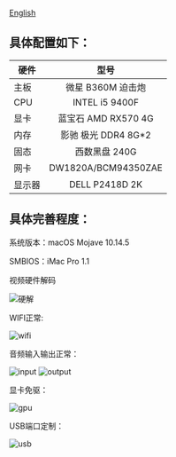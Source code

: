 [English](https://github.com/reputati0n/hackintosh-b360--9400f/blob/master/README_en.md)

## 具体配置如下：

| 硬件 | 型号 | 
| - | :-: |
| 主板 |微星 B360M 迫击炮|
| CPU |INTEL i5 9400F|
| 显卡 |蓝宝石 AMD RX570 4G|
| 内存 |影驰 极光 DDR4 8G*2|
| 固态 |西数黑盘 240G|
| 网卡 |DW1820A/BCM94350ZAE|
| 显示器 |DELL P2418D 2K |


## 具体完善程度：

系统版本：macOS Mojave 10.14.5

SMBIOS：iMac Pro 1.1

视频硬件解码

![硬解](https://github.com/reputati0n/hackintosh-b360--9400f/blob/master/image/hard_speed.png)

WIFI正常:

![wifi](https://github.com/reputati0n/hackintosh-b360--9400f/blob/master/image/wifi.png)

音频输入输出正常：

![input](https://github.com/reputati0n/hackintosh-b360--9400f/blob/master/image/audio-input.png?raw=true)
![output](https://github.com/reputati0n/hackintosh-b360--9400f/blob/master/image/audio-output.png)

显卡免驱：

![gpu](https://github.com/reputati0n/hackintosh-b360--9400f/blob/master/image/gpu-rx570.png)

USB端口定制：

![usb](https://github.com/reputati0n/hackintosh-b360--9400f/blob/master/image/usbport.png)
